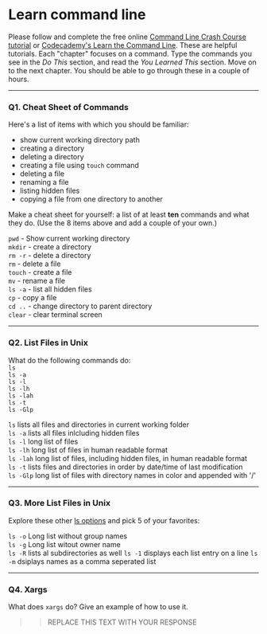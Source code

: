 # Learn command line

Please follow and complete the free online [Command Line Crash Course
tutorial](https://web.archive.org/web/20160708171659/http://cli.learncodethehardway.org/book/) or [Codecademy's Learn the Command Line](https://www.codecademy.com/learn/learn-the-command-line). These are helpful tutorials. Each "chapter" focuses on a command. Type the commands you see in the _Do This_ section, and read the _You Learned This_ section. Move on to the next chapter. You should be able to go through these in a couple of hours.

---

### Q1.  Cheat Sheet of Commands  

Here's a list of items with which you should be familiar:  
* show current working directory path
* creating a directory
* deleting a directory
* creating a file using `touch` command
* deleting a file
* renaming a file
* listing hidden files
* copying a file from one directory to another

Make a cheat sheet for yourself: a list of at least **ten** commands and what they do.  (Use the 8 items above and add a couple of your own.)  

`pwd` - Show current working directory  
`mkdir` - create a directory  
`rm -r` - delete a directory  
`rm` - delete a file  
`touch` - create a file  
`mv` - rename a file  
`ls -a` - list all hidden files  
`cp` - copy a file  
`cd ..` - change directory to parent directory  
`clear` - clear terminal screen  

---

### Q2.  List Files in Unix   

What do the following commands do:  
`ls`  
`ls -a`  
`ls -l`  
`ls -lh`  
`ls -lah`  
`ls -t`  
`ls -Glp`  

`ls` lists all files and directories in current working folder  
`ls -a` lists all files inlcluding hidden files  
`ls -l` long list of files  
`ls -lh` long list of files in human readable format  
`ls -lah` long list of files, including hidden files, in human readable format  
`ls -t` lists files and directories in order by date/time of last modification  
`ls -Glp` long list of files with directory names in color and appended with '/'  

---

### Q3.  More List Files in Unix  

Explore these other [ls options](http://www.techonthenet.com/unix/basic/ls.php) and pick 5 of your favorites:

`ls -o` Long list without group names  
`ls -g` Long list witout owner name  
`ls -R` lists al subdirectories as well
`ls -1` displays each list entry on a line
`ls -m` dsiplays names as a comma seperated list

---

### Q4.  Xargs   

What does `xargs` do? Give an example of how to use it.

> > REPLACE THIS TEXT WITH YOUR RESPONSE

 

